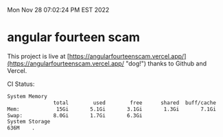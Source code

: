 Mon Nov 28 07:02:24 PM EST 2022

# angular fourteen scam


This project is live at [https://angularfourteenscam.vercel.app/](https://angularfourteenscam.vercel.app/ "dog!") thanks to Github and Vercel.

CI Status: 

```bash
System Memory
               total        used        free      shared  buff/cache   available
Mem:            15Gi       5.1Gi       3.1Gi       1.3Gi       7.1Gi       8.5Gi
Swap:          8.0Gi       1.7Gi       6.3Gi
System Storage
636M	.
```
```bash
